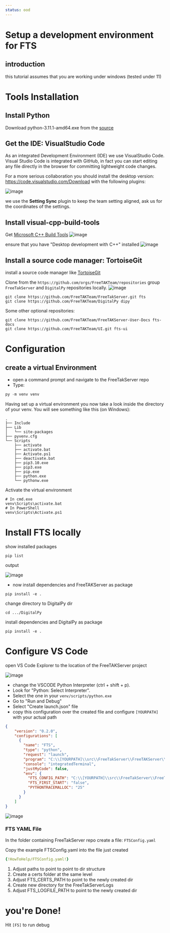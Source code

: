 ```yaml
---
status: ood
---
```


# Setup a development environment for FTS
## introduction
this tutorial assumes that you are working under windows (tested under 11)

# Tools Installation
## Install Python
Download python-3.11.1-amd64.exe from the [source](https://www.python.org/downloads/release/python-3111/)

## Get the IDE: VisualStudio Code
As an integrated Development Environment (IDE) we use VisualStudio Code.
Visual Studio Code is integrated with GitHub, in fact you can start editing any file directly in the browser for committing lightweight code changes.

For a more serious collaboration you should install the desktop version:
https://code.visualstudio.com/Download
with the following plugins:

![image](https://user-images.githubusercontent.com/60719165/189349403-3b4d400b-2fe1-4ea1-a0ae-f0b164346bd5.png)

we use the **Setting Sync** plugin to keep the team setting aligned,
ask us for the coordinates of the settings.

## Install visual-cpp-build-tools
 Get [Microsoft C++ Build Tools](https://visualstudio.microsoft.com/visual-cpp-build-tools/)
![image](https://user-images.githubusercontent.com/60719165/210389806-6f252b06-529b-433c-86e1-6fe8c6e09a2c.png)

ensure that you have "Desktop development with C++" installed
![image](https://user-images.githubusercontent.com/60719165/210411265-2bb7957d-1438-429e-95cb-e80afbd5d1c0.png)


##  Install a source code manager: TortoiseGit
install a source code manager like [TortoiseGit](https://tortoisegit.org/)

Clone from the `https://github.com/orgs/FreeTAKTeam/repositories` group
`FreeTakServer` and `DigitalPy` repositories locally.
![image](https://user-images.githubusercontent.com/60719165/210428765-86b5cd37-e23b-43b4-905a-84b300fa7f36.png)
```shell
git clone https://github.com/FreeTAKTeam/FreeTakServer.git fts
git clone https://github.com/FreeTAKTeam/DigitalPy dipy
```

Some other optional repositories:
```shell
git clone https://github.com/FreeTAKTeam/FreeTAKServer-User-Docs fts-docs
git clone https://github.com/FreeTAKTeam/UI.git fts-ui
```

# Configuration
## create a virtual Environment
* open a command prompt and navigate to the FreeTakServer repo
* Type:
```powershell
py -m venv venv
```

Having set up a virtual environment
you now take a look inside the directory of your venv.
You will see something like this (on Windows):
```
.
├── Include
├── Lib
│   └── site-packages
├── pyvenv.cfg
└── Scripts
    ├── activate
    ├── activate.bat
    ├── Activate.ps1
    ├── deactivate.bat
    ├── pip3.10.exe
    ├── pip3.exe
    ├── pip.exe
    ├── python.exe
    └── pythonw.exe
```
Activate the virtual environment
```
# In cmd.exe
venv\Scripts\activate.bat
# In PowerShell
venv\Scripts\Activate.ps1
```
# Install FTS locally
show installed packages  
```
pip list
```
output

![image](https://user-images.githubusercontent.com/60719165/210388514-b3cd99c0-476d-48eb-8efd-c6f3efdc7902.png)

* now install dependencies and FreeTAKServer as package
```
pip install -e .
```

change directory to DigitalPy dir
```
cd .../DigitalPy
```
install dependencies and DigitalPy as package
```
pip install -e .
```

# Configure VS Code
open VS Code Explorer to the location of the FreeTAKServer project

![image](https://user-images.githubusercontent.com/60719165/210416689-9ee810ee-4970-40b6-a9fa-8cda8e1f8b8d.png)

* change the VSCODE Python Interpreter (ctrl + shift + p).
* Look for "Python: Select Interpreter".
* Select the one in your `venv/scripts/python.exe`
* Go to "Run and Debug"
* Select "Create launch.json" file
* copy this configuration  over the created file and configure `[YOURPATH]` with your actual path 
```json
{
    "version": "0.2.0",
    "configurations": [
      {
        "name": "FTS",
        "type": "python",
        "request": "launch",
        "program": "C:\\[YOURPATH]\\src\\FreeTakServer\\FreeTAKServer\\controllers\\services\\FTS.py",
        "console": "integratedTerminal",
        "justMyCode": false,
        "env": {
          "FTS_CONFIG_PATH": "C:\\[YOURPATH]\\src\\FreeTakServer\\FreeTAKServer\\FTSConfig.yaml",
          "FTS_FIRST_START": "false",
          "PYTHONTRACEMALLOC": "25"
        }
      }
    ]
}  
```

![image](https://user-images.githubusercontent.com/60719165/210416985-b588273a-93bc-4b20-abdf-5ebcea2f5c44.png)


### FTS YAML File
In the  folder containing FreeTakServer repo create a file:
 `FTSConfig.yaml`
 
 

Copy the example FTSConfig.yaml into the file just created
```yaml
{!HowToHelp/FTSConfig.yaml!}
```

1. Adjust paths to point to point to dir structure
2. Create a certs folder at the same level
3. Adjust FTS_CERTS_PATH to point to the newly created dir
4. Create new directory for the FreeTakServerLogs
5. Adjust FTS_LOGFILE_PATH to point to the newly created dir

# you're Done!
Hit `[F5]` to run debug

